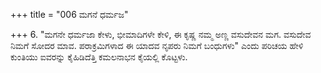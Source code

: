 +++
title = "006 ಮಗನೆ ಧರ್ಮಜ"

+++
6. "ಮಗನೇ ಧರ್ಮಜಾ ಕೇಳು, ಭೀಮಾದಿಗಳೇ ಕೇಳಿ, ಈ ಕೃಷ್ಣ ನಮ್ಮ ಅಣ್ಣ ವಸುದೇವನ ಮಗ. ವಸುದೇವ ನಿಮಗೆ ಸೋದರ ಮಾವ. ಪರಾಕ್ರಮಿಗಳಾದ ಈ ಯಾದವ ನೃಪರು ನಿಮಗೆ ಬಂಧುಗಳು" ಎಂದು ಪರಿಚಯ ಹೇಳಿ ಕುಂತಿಯು ಐವರನ್ನು ಕೈಹಿಡಿದೆತ್ತಿ ಕಮಲನಾಭನ ಕೈಯಲ್ಲಿ ಕೊಟ್ಟಳು.